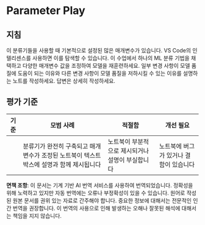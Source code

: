 # Parameter Play

## 지침

이 분류기들을 사용할 때 기본적으로 설정된 많은 매개변수가 있습니다. VS Code의 인텔리센스를 사용하면 이를 탐색할 수 있습니다. 이 수업에서 하나의 ML 분류 기법을 채택하고 다양한 매개변수 값을 조정하여 모델을 재훈련하세요. 일부 변경 사항이 모델 품질에 도움이 되는 이유와 다른 변경 사항이 모델 품질을 저하시킬 수 있는 이유를 설명하는 노트를 작성하세요. 답변은 상세히 작성하세요.

## 평가 기준

| 기준     | 모범 사례                                                                                                               | 적절함                                              | 개선 필요                        |
| -------- | ---------------------------------------------------------------------------------------------------------------------- | ----------------------------------------------------- | ----------------------------- |
|          | 분류기가 완전히 구축되고 매개변수가 조정된 노트북이 텍스트 박스에 설명과 함께 제시됩니다 | 노트북이 부분적으로 제시되거나 설명이 부실합니다      | 노트북에 버그가 있거나 결함이 있습니다 |

**면책 조항**:
이 문서는 기계 기반 AI 번역 서비스를 사용하여 번역되었습니다. 정확성을 위해 노력하고 있지만 자동 번역에는 오류나 부정확성이 있을 수 있습니다. 원어로 작성된 원본 문서를 권위 있는 자료로 간주해야 합니다. 중요한 정보에 대해서는 전문적인 인간 번역을 권장합니다. 이 번역의 사용으로 인해 발생하는 오해나 잘못된 해석에 대해서는 책임을 지지 않습니다.